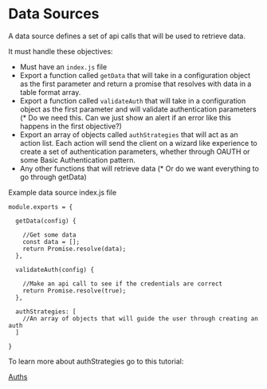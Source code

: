# Data Sources

A data source defines a set of api calls that will be used to retrieve data. 

It must handle these objectives:

* Must have an `index.js` file
* Export a function called `getData` that will take in a configuration object as the first parameter and return a promise that resolves with data in a table format array.
* Export a function called `validateAuth` that will take in a configuration object as the first parameter and will validate authentication parameters (* Do we need this. Can we just show an alert if an error like this happens in the first objective?)
* Export an array of objects called `authStrategies` that will act as an action list. Each action will send the client on a wizard like experience to create a set of authentication parameters, whether through OAUTH or some Basic Authentication pattern.
* Any other functions that will retrieve data (* Or do we want everything to go through getData)

Example data source index.js file

```
module.exports = {

  getData(config) {

    //Get some data
    const data = [];
    return Promise.resolve(data);
  },

  validateAuth(config) {

    //Make an api call to see if the credentials are correct
    return Promise.resolve(true);
  },

  authStrategies: [
    //An array of objects that will guide the user through creating an auth
  ]
  
}
```

To learn more about authStrategies go to this tutorial:

[Auths](./auths/README.md)
